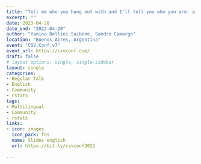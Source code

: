 ```yaml
---
title: "Tell me who you hang out with and I'll tell you who you are: a collaborative analysis using social network analysis."
excerpt: ""
date: 2023-04-20
date_end: "2022-04-20"
author: "Yanina Bellini Saibene, Sandro Camargo"
location: "Buenos Aires, Argentina"
event: "CSV,Conf,v7"
event_url: https://csvconf.com/
draft: false
# layout options: single, single-sidebar
layout: single
categories:
- Regular Talk
- English
- Community
- rstats
tags:
- Multilingual
- Community
- rstats
links:
- icon: images
  icon_pack: fas
  name: Slides english
  url: https://bit.ly/csvconf2023
  
---
```


